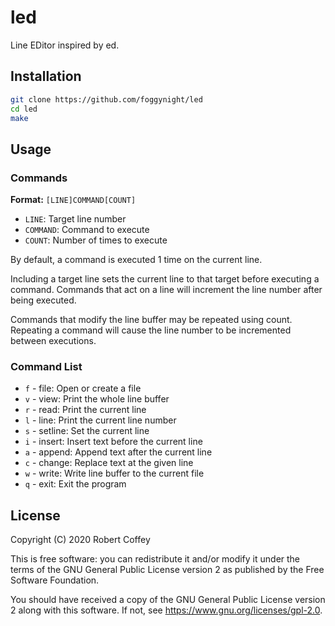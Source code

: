 # led

Line EDitor inspired by ed.

## Installation

```bash
git clone https://github.com/foggynight/led
cd led
make
```

## Usage

### Commands

**Format:** `[LINE]COMMAND[COUNT]`

- `LINE`: Target line number
- `COMMAND`: Command to execute
- `COUNT`: Number of times to execute

By default, a command is executed 1 time on the current line.

Including a target line sets the current line to that target before
executing a command. Commands that act on a line will increment the
line number after being executed.

Commands that modify the line buffer may be repeated using count.
Repeating a command will cause the line number to be incremented
between executions.

### Command List

- `f` - file: Open or create a file
- `v` - view: Print the whole line buffer
- `r` - read: Print the current line
- `l` - line: Print the current line number
- `s` - setline: Set the current line
- `i` - insert: Insert text before the current line
- `a` - append: Append text after the current line
- `c` - change: Replace text at the given line
- `w` - write: Write line buffer to the current file
- `q` - exit: Exit the program

## License

Copyright (C) 2020 Robert Coffey

This is free software: you can redistribute it and/or modify it under the terms
of the GNU General Public License version 2 as published by the Free Software
Foundation.

You should have received a copy of the GNU General Public License version 2
along with this software. If not, see <https://www.gnu.org/licenses/gpl-2.0>.
